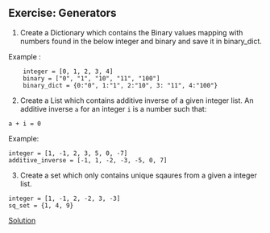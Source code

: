 ## Exercise: Generators


1. Create a Dictionary which contains the Binary values mapping with numbers found in the below integer and binary and save it in binary_dict. 

Example :
```
    integer = [0, 1, 2, 3, 4]
    binary = ["0", "1", "10", "11", "100"]
    binary_dict = {0:"0", 1:"1", 2:"10", 3: "11", 4:"100"}
```

2. Create a List which contains additive inverse of a given integer list. 
An additive inverse `a` for an integer `i` is a number such that:
```
a + i = 0
```
Example:
```
integer = [1, -1, 2, 3, 5, 0, -7]
additive_inverse = [-1, 1, -2, -3, -5, 0, 7]
```

3. Create a set which only contains unique sqaures from a given a integer list.
```
integer = [1, -1, 2, -2, 3, -3]
sq_set = {1, 4, 9}
```

[Solution](https://github.com/codebasics/py/blob/master/Basics/Exercise/22_list_set_dict_comprehension/22_list_set_dict_comprehension.py)
